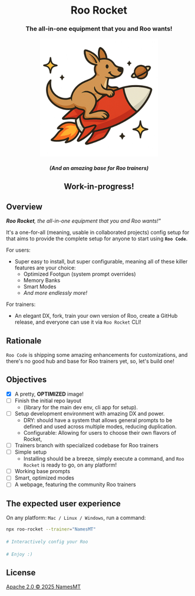 <div align="center">

# Roo Rocket

<h3>The all-in-one equipment that you and Roo wants!</h3>
<img src="./branding.png" alt="Roo Rocket's logo" width="320"/>
<h5>(And an amazing base for Roo trainers)</h5>

<h2>Work-in-progress!</h2>
</div>

## Overview

***Roo Rocket**, the all-in-one equipment that you and Roo wants!"*

It's a one-for-all (meaning, usable in collaborated projects) config setup for that aims to provide the complete setup for anyone to start using **`Roo Code`**.

For users:
  + Super easy to install, but super configurable, meaning all of these killer features are your choice:
    + Optimized Footgun (system prompt overrides)
    + Memory Banks
    + Smart Modes
    + *And more endlessly more!*

For trainers:
  + An elegant DX, fork, train your own version of Roo, create a GitHub release, and everyone can use it via `Roo Rocket` CLI!

## Rationale

`Roo Code` is shipping some amazing enhancements for customizations, and there's no good hub and base for Roo trainers yet, so, let's build one!

## Objectives

* [x] A pretty, **OPTIMIZED** image!
* [ ] Finish the initial repo layout
  * (library for the main dev env, cli app for setup).
* [ ] Setup development environment with amazing DX and power.
  * DRY: should have a system that allows general prompts to be defined and used across multiple modes, reducing duplication.
  * Configurable: Allowing for users to choose their own flavors of Rocket,
* [ ] Trainers branch with specialized codebase for Roo trainers
* [ ] Simple setup
  * Installing should be a breeze, simply execute a command, and `Roo Rocket` is ready to go, on any platform!
* [ ] Working base prompts
* [ ] Smart, optimized modes
* [ ] A webpage, featuring the community Roo trainers

## The expected user experience

On any platform: `Mac / Linux / Windows`, run a command:
```sh
npx roo-rocket --trainer="NamesMT"

# Interactively config your Roo

# Enjoy :)
```

## License

[Apache 2.0 © 2025 NamesMT](./LICENSE)
